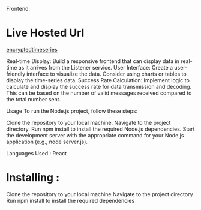 
Frontend:

<h1>Live Hosted Url</h1>

<p><a href="https://encryptedtimeseries.netlify.app/">encryptedtimeseries</a></p>
Real-time Display: Build a responsive frontend that can display data in real-time as it arrives from the Listener service.
User Interface: Create a user-friendly interface to visualize the data. Consider using charts or tables to display the time-series data.
Success Rate Calculation: Implement logic to calculate and display the success rate for data transmission and decoding. This can be based on the number of valid messages received compared to the total number sent.

Usage
To run the Node.js project, follow these steps:

Clone the repository to your local machine.
Navigate to the project directory.
Run npm install to install the required Node.js dependencies.
Start the development server with the appropriate command for your Node.js application (e.g., node server.js).

Languages Used :
React


# Installing :
Clone the repository to your local machine
Navigate to the project directory
Run npm install to install the required dependencies


